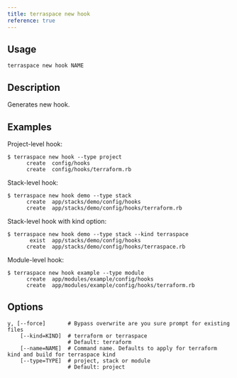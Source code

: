 ```yaml
---
title: terraspace new hook
reference: true
---
```


## Usage

    terraspace new hook NAME

## Description

Generates new hook.

## Examples

Project-level hook:

    $ terraspace new hook --type project
          create  config/hooks
          create  config/hooks/terraform.rb

Stack-level hook:

    $ terraspace new hook demo --type stack
          create  app/stacks/demo/config/hooks
          create  app/stacks/demo/config/hooks/terraform.rb

Stack-level hook with kind option:

    $ terraspace new hook demo --type stack --kind terraspace
           exist  app/stacks/demo/config/hooks
          create  app/stacks/demo/config/hooks/terraspace.rb

Module-level hook:

    $ terraspace new hook example --type module
          create  app/modules/example/config/hooks
          create  app/modules/example/config/hooks/terraform.rb


## Options

```
y, [--force]       # Bypass overwrite are you sure prompt for existing files
    [--kind=KIND]  # terraform or terraspace
                   # Default: terraform
    [--name=NAME]  # Command name. Defaults to apply for terraform kind and build for terraspace kind
    [--type=TYPE]  # project, stack or module
                   # Default: project
```

